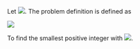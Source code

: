 Let <img src="https://render.githubusercontent.com/render/math?math=x,y,z \in \mathbb{N}^+">. The problem definition is defined as

<img src="https://render.githubusercontent.com/render/math?math=\dfrac{x}{y%2Bz}%2B\dfrac{y}{x%2Bz}%2B\dfrac{z}{x%2By} = 4">

To find the smallest positive integer with <img src="https://render.githubusercontent.com/render/math?math=x,y,z">.

